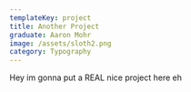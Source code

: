 ```yaml
---
templateKey: project
title: Another Project
graduate: Aaron Mohr
image: /assets/sloth2.png
category: Typography
---
```

Hey im gonna put a REAL nice project here eh

